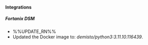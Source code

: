 
#### Integrations

##### Fortanix DSM

- %%UPDATE_RN%%
- Updated the Docker image to: *demisto/python3:3.11.10.116439*.
